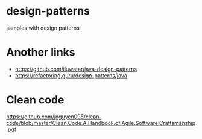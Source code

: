 # design-patterns
samples with design patterns


# Another links
- https://github.com/iluwatar/java-design-patterns
- https://refactoring.guru/design-patterns/java

# Clean code 
https://github.com/jnguyen095/clean-code/blob/master/Clean.Code.A.Handbook.of.Agile.Software.Craftsmanship.pdf